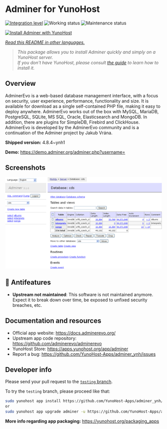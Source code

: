 <!--
N.B.: This README was automatically generated by <https://github.com/YunoHost/apps/tree/master/tools/readme_generator>
It shall NOT be edited by hand.
-->

# Adminer for YunoHost

[![Integration level](https://dash.yunohost.org/integration/adminer.svg)](https://ci-apps.yunohost.org/ci/apps/adminer/) ![Working status](https://ci-apps.yunohost.org/ci/badges/adminer.status.svg) ![Maintenance status](https://ci-apps.yunohost.org/ci/badges/adminer.maintain.svg)

[![Install Adminer with YunoHost](https://install-app.yunohost.org/install-with-yunohost.svg)](https://install-app.yunohost.org/?app=adminer)

*[Read this README in other languages.](./ALL_README.md)*

> *This package allows you to install Adminer quickly and simply on a YunoHost server.*  
> *If you don't have YunoHost, please consult [the guide](https://yunohost.org/install) to learn how to install it.*

## Overview

AdminerEvo is a web-based database management interface, with a focus on security, user experience, performance, functionality and size. It is available for download as a single self-contained PHP file, making it easy to deploy anywhere. AdminerEvo works out of the box with MySQL, MariaDB, PostgreSQL, SQLite, MS SQL, Oracle, Elasticsearch and MongoDB. In addition, there are plugins for SimpleDB, Firebird and ClickHouse. AdminerEvo is developed by the AdminerEvo community and is a continuation of the Adminer project by Jakub Vrána.

**Shipped version:** 4.8.4~ynh1

**Demo:** <https://demo.adminer.org/adminer.php?username=>

## Screenshots

![Screenshot of Adminer](./doc/screenshots/screenshot.png)

## :red_circle: Antifeatures

- **Upstream not maintained**: This software is not maintained anymore. Expect it to break down over time, be exposed to unfixed security breaches, etc.

## Documentation and resources

- Official app website: <https://docs.adminerevo.org/>
- Upstream app code repository: <https://github.com/adminerevo/adminerevo>
- YunoHost Store: <https://apps.yunohost.org/app/adminer>
- Report a bug: <https://github.com/YunoHost-Apps/adminer_ynh/issues>

## Developer info

Please send your pull request to the [`testing` branch](https://github.com/YunoHost-Apps/adminer_ynh/tree/testing).

To try the `testing` branch, please proceed like that:

```bash
sudo yunohost app install https://github.com/YunoHost-Apps/adminer_ynh/tree/testing --debug
or
sudo yunohost app upgrade adminer -u https://github.com/YunoHost-Apps/adminer_ynh/tree/testing --debug
```

**More info regarding app packaging:** <https://yunohost.org/packaging_apps>
